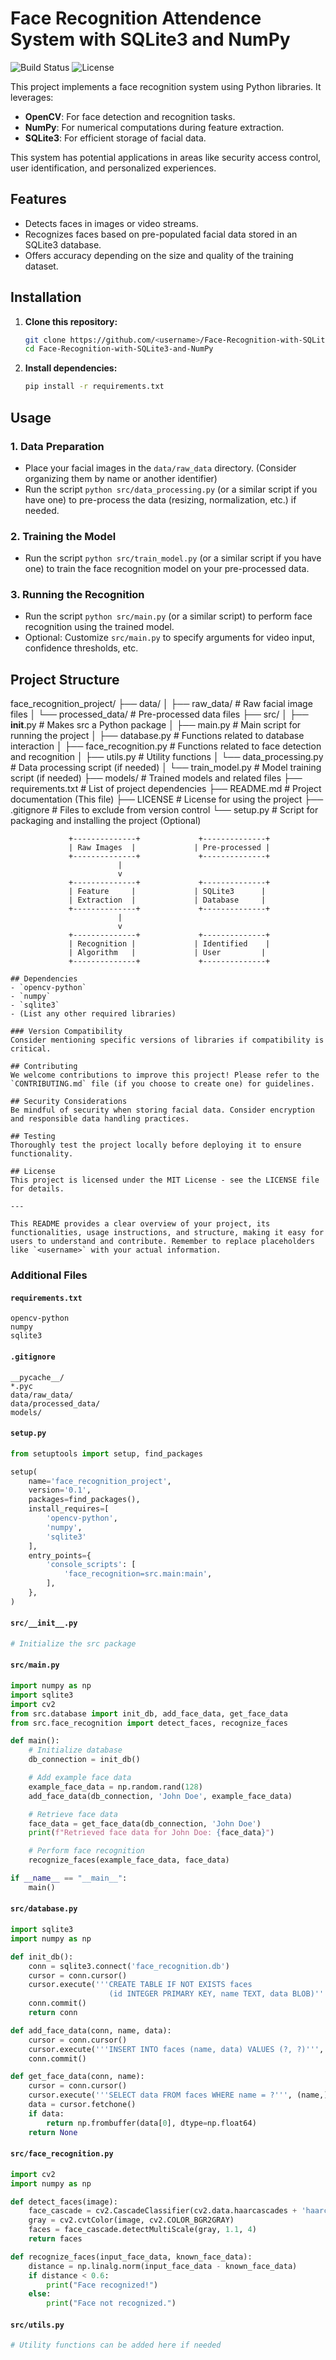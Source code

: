 
# Face Recognition Attendence System with SQLite3 and NumPy

![Build Status](https://img.shields.io/badge/build-passing-brightgreen)
![License](https://img.shields.io/badge/license-MIT-blue.svg)

This project implements a face recognition system using Python libraries. It leverages:
- **OpenCV**: For face detection and recognition tasks.
- **NumPy**: For numerical computations during feature extraction.
- **SQLite3**: For efficient storage of facial data.

This system has potential applications in areas like security access control, user identification, and personalized experiences.

## Features
- Detects faces in images or video streams.
- Recognizes faces based on pre-populated facial data stored in an SQLite3 database.
- Offers accuracy depending on the size and quality of the training dataset.

## Installation
1. **Clone this repository:**
   ```sh
   git clone https://github.com/<username>/Face-Recognition-with-SQLite3-and-NumPy.git
   cd Face-Recognition-with-SQLite3-and-NumPy
   ```

2. **Install dependencies:**
   ```sh
   pip install -r requirements.txt
   ```

## Usage

### 1. Data Preparation
- Place your facial images in the `data/raw_data` directory. (Consider organizing them by name or another identifier)
- Run the script `python src/data_processing.py` (or a similar script if you have one) to pre-process the data (resizing, normalization, etc.) if needed.

### 2. Training the Model
- Run the script `python src/train_model.py` (or a similar script if you have one) to train the face recognition model on your pre-processed data.

### 3. Running the Recognition
- Run the script `python src/main.py` (or a similar script) to perform face recognition using the trained model.
- Optional: Customize `src/main.py` to specify arguments for video input, confidence thresholds, etc.

## Project Structure

face_recognition_project/
├── data/
│   ├── raw_data/         # Raw facial image files
│   └── processed_data/   # Pre-processed data files
├── src/
│   ├── __init__.py       # Makes src a Python package
│   ├── main.py           # Main script for running the project
│   ├── database.py       # Functions related to database interaction
│   ├── face_recognition.py  # Functions related to face detection and recognition
│   ├── utils.py          # Utility functions
│   └── data_processing.py # Data processing script (if needed)
│   └── train_model.py    # Model training script (if needed)
├── models/               # Trained models and related files
├── requirements.txt      # List of project dependencies
├── README.md             # Project documentation (This file)
├── LICENSE               # License for using the project
├── .gitignore            # Files to exclude from version control
└── setup.py              # Script for packaging and installing the project (Optional)
```
             +--------------+             +--------------+
             | Raw Images  |             | Pre-processed |
             +--------------+             +--------------+
                        |
                        v
             +--------------+             +--------------+
             | Feature     |             | SQLite3      |
             | Extraction  |             | Database     |
             +--------------+             +--------------+
                        |
                        v
             +--------------+             +--------------+
             | Recognition |             | Identified    |
             | Algorithm   |             | User         |
             +--------------+             +--------------+

## Dependencies
- `opencv-python`
- `numpy`
- `sqlite3`
- (List any other required libraries)

### Version Compatibility
Consider mentioning specific versions of libraries if compatibility is critical.

## Contributing
We welcome contributions to improve this project! Please refer to the `CONTRIBUTING.md` file (if you choose to create one) for guidelines.

## Security Considerations
Be mindful of security when storing facial data. Consider encryption and responsible data handling practices.

## Testing
Thoroughly test the project locally before deploying it to ensure functionality.

## License
This project is licensed under the MIT License - see the LICENSE file for details.

---

This README provides a clear overview of your project, its functionalities, usage instructions, and structure, making it easy for users to understand and contribute. Remember to replace placeholders like `<username>` with your actual information.
```

### Additional Files

#### `requirements.txt`
```plaintext
opencv-python
numpy
sqlite3
```

#### `.gitignore`
```plaintext
__pycache__/
*.pyc
data/raw_data/
data/processed_data/
models/
```

#### `setup.py`
```python
from setuptools import setup, find_packages

setup(
    name='face_recognition_project',
    version='0.1',
    packages=find_packages(),
    install_requires=[
        'opencv-python',
        'numpy',
        'sqlite3'
    ],
    entry_points={
        'console_scripts': [
            'face_recognition=src.main:main',
        ],
    },
)
```

#### `src/__init__.py`
```python
# Initialize the src package
```

#### `src/main.py`
```python
import numpy as np
import sqlite3
import cv2
from src.database import init_db, add_face_data, get_face_data
from src.face_recognition import detect_faces, recognize_faces

def main():
    # Initialize database
    db_connection = init_db()

    # Add example face data
    example_face_data = np.random.rand(128)
    add_face_data(db_connection, 'John Doe', example_face_data)

    # Retrieve face data
    face_data = get_face_data(db_connection, 'John Doe')
    print(f"Retrieved face data for John Doe: {face_data}")

    # Perform face recognition
    recognize_faces(example_face_data, face_data)

if __name__ == "__main__":
    main()
```

#### `src/database.py`
```python
import sqlite3
import numpy as np

def init_db():
    conn = sqlite3.connect('face_recognition.db')
    cursor = conn.cursor()
    cursor.execute('''CREATE TABLE IF NOT EXISTS faces
                      (id INTEGER PRIMARY KEY, name TEXT, data BLOB)''')
    conn.commit()
    return conn

def add_face_data(conn, name, data):
    cursor = conn.cursor()
    cursor.execute('''INSERT INTO faces (name, data) VALUES (?, ?)''', (name, data.tobytes()))
    conn.commit()

def get_face_data(conn, name):
    cursor = conn.cursor()
    cursor.execute('''SELECT data FROM faces WHERE name = ?''', (name,))
    data = cursor.fetchone()
    if data:
        return np.frombuffer(data[0], dtype=np.float64)
    return None
```

#### `src/face_recognition.py`
```python
import cv2
import numpy as np

def detect_faces(image):
    face_cascade = cv2.CascadeClassifier(cv2.data.haarcascades + 'haarcascade_frontalface_default.xml')
    gray = cv2.cvtColor(image, cv2.COLOR_BGR2GRAY)
    faces = face_cascade.detectMultiScale(gray, 1.1, 4)
    return faces

def recognize_faces(input_face_data, known_face_data):
    distance = np.linalg.norm(input_face_data - known_face_data)
    if distance < 0.6:
        print("Face recognized!")
    else:
        print("Face not recognized.")
```

#### `src/utils.py`
```python
# Utility functions can be added here if needed
```

